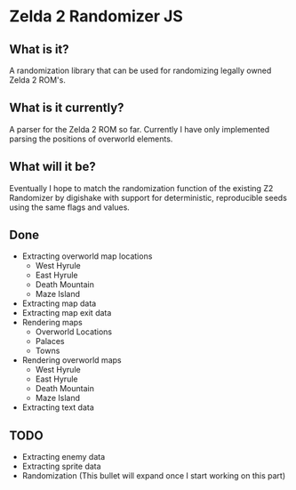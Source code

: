 # Zelda 2 Randomizer JS

## What is it?

A randomization library that can be used for randomizing legally owned Zelda 2 ROM's.

## What is it currently?

A parser for the Zelda 2 ROM so far.  Currently I have only implemented parsing the positions of overworld elements.

## What will it be?

Eventually I hope to match the randomization function of the existing Z2 Randomizer by digishake with support for deterministic, reproducible seeds using the same flags and values.

## Done

* Extracting overworld map locations
    * West Hyrule
    * East Hyrule
    * Death Mountain
    * Maze Island
* Extracting map data
* Extracting map exit data
* Rendering maps
    * Overworld Locations
    * Palaces
    * Towns
* Rendering overworld maps
    * West Hyrule
    * East Hyrule
    * Death Mountain
    * Maze Island
* Extracting text data

## TODO

* Extracting enemy data
* Extracting sprite data
* Randomization (This bullet will expand once I start working on this part)